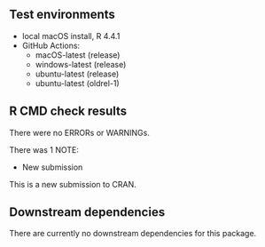 ## Test environments
* local macOS install, R 4.4.1
* GitHub Actions:
  * macOS-latest (release)
  * windows-latest (release)
  * ubuntu-latest (release)
  * ubuntu-latest (oldrel-1)

## R CMD check results
There were no ERRORs or WARNINGs. 

There was 1 NOTE:
* New submission

This is a new submission to CRAN.

## Downstream dependencies
There are currently no downstream dependencies for this package.